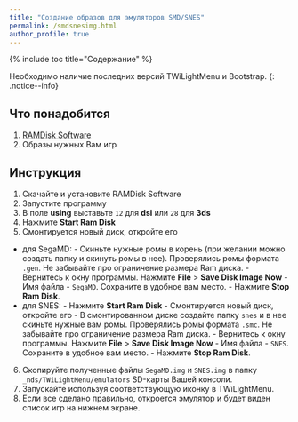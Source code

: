 ```yaml
---
title: "Создание образов для эмуляторов SMD/SNES"
permalink: /smdsnesimg.html
author_profile: true
---
```


{% include toc title="Содержание" %}


Необходимо наличие последних версий TWiLightMenu и Bootstrap.
{: .notice--info}

## Что понадобится
1. [RAMDisk Software](files/Dataram_RAMDisk_4_4_0_RC36.msi)
2. Образы нужных Вам игр


## Инструкция 
1. Скачайте и установите RAMDisk Software 
2. Запустите программу 
3. В поле **using** выставьте `12` для **dsi** или `28` для **3ds** 
4. Нажмите **Start Ram Disk**
5. Смонтируется новый диск, откройте его
- для SegaMD: 
		- Скиньте нужные ромы в корень (при желании можно создать папку и скинуть ромы в нее). Проверялись ромы формата `.gen`. Не забывайте про ограничение размера Ram диска. 
		- Вернитесь к окну программы. Нажмите **File** > **Save Disk Image Now**
		- Имя файла - `SegaMD`. Сохраните в удобное вам место. 
		- Нажмите **Stop Ram Disk**. 
- для SNES: 
		- Нажмите **Start Ram Disk**
		- Смонтируется новый диск, откройте его
		- В смонтированном диске создайте папку `snes` и в нее скиньте нужные вам ромы. Проверялись ромы формата `.smc`. Не забывайте про ограничение размера Ram диска. 
		- Вернитесь к окну программы. Нажмите **File** > **Save Disk Image Now** 
		- Имя файла - `SNES`. Сохраните в удобное вам место. 
		- Нажмите **Stop Ram Disk**. 
6. Скопируйте полученные файлы `SegaMD.img` и `SNES.img` в папку `_nds/TWiLightMenu/emulators` SD-карты Вашей консоли. 
7. Запускайте используя соответствующую иконку в TWiLightMenu. 
8. Если все сделано правильно, откроется эмулятор и будет виден список игр на нижнем экране.












































